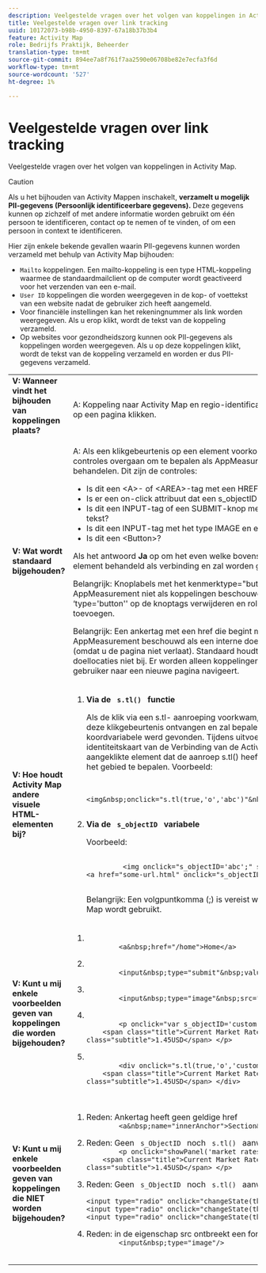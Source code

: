 ```yaml
---
description: Veelgestelde vragen over het volgen van koppelingen in Activity Map.
title: Veelgestelde vragen over link tracking
uuid: 10172073-b98b-4950-8397-67a18b37b3b4
feature: Activity Map
role: Bedrijfs Praktijk, Beheerder
translation-type: tm+mt
source-git-commit: 894ee7a8f761f7aa2590e06708be82e7ecfa3f6d
workflow-type: tm+mt
source-wordcount: '527'
ht-degree: 1%

---
```



# Veelgestelde vragen over link tracking

Veelgestelde vragen over het volgen van koppelingen in Activity Map.

>[!CAUTION]
>
>Als u het bijhouden van Activity Mappen inschakelt, **verzamelt u mogelijk PII-gegevens (Persoonlijk identificeerbare gegevens).** Deze gegevens kunnen op zichzelf of met andere informatie worden gebruikt om één persoon te identificeren, contact op te nemen of te vinden, of om een persoon in context te identificeren.

Hier zijn enkele bekende gevallen waarin PII-gegevens kunnen worden verzameld met behulp van Activity Map bijhouden:

* `Mailto` koppelingen. Een mailto-koppeling is een type HTML-koppeling waarmee de standaardmailclient op de computer wordt geactiveerd voor het verzenden van een e-mail.
* `User ID` koppelingen die worden weergegeven in de kop- of voettekst van een website nadat de gebruiker zich heeft aangemeld.
* Voor financiële instellingen kan het rekeningnummer als link worden weergegeven. Als u erop klikt, wordt de tekst van de koppeling verzameld.
* Op websites voor gezondheidszorg kunnen ook PII-gegevens als koppelingen worden weergegeven. Als u op deze koppelingen klikt, wordt de tekst van de koppeling verzameld en worden er dus PII-gegevens verzameld.

<table id="table_0951EAC617344156BAE43000CCD838AF"> 
 <tbody> 
  <tr> 
   <td colname="col1"> <b>V: Wanneer vindt het bijhouden van koppelingen plaats?</b> <p> </p> </td> 
   <td colname="col2"> A: Koppeling naar Activity Map en regio-identificatie treedt op wanneer gebruikers op een pagina klikken. </td> 
  </tr> 
  <tr> 
   <td colname="col1"> <b>V: Wat wordt standaard bijgehouden?</b> <p> </p> </td> 
   <td colname="col2"> A: Als een klikgebeurtenis op een element voorkomt, moet het element sommige controles overgaan om te bepalen als AppMeasurement het als verbinding zal behandelen. Dit zijn de controles: 
    <ul id="ul_81B9A5A7F8534E71AEF68F2199A154F0"> 
     <li id="li_49F6DDD9DC124AE5846EC5B7D7BEA20E">Is dit een &lt;A&gt;- of &lt;AREA&gt;-tag met een HREF-eigenschap? </li> 
     <li id="li_77828D24D54343E5B9A1FF7345221781">Is er een on-click attribuut dat een s_objectID variabele plaatst? </li> 
     <li id="li_D4B0AEEEA58A4F82A1BCBD3971A60D02">Is dit een INPUT-tag of een SUBMIT-knop met een waarde of onderliggende tekst? </li> 
     <li id="li_F7ABE88308E1413E9B9C2224DEC91BAB">Is dit een INPUT-tag met het type IMAGE en een src-eigenschap? </li> 
     <li id="li_F34A0C986E8040109A1DDF88C26E56D5">Is dit een &lt;Button&gt;? </li> 
    </ul> <p>Als het antwoord <b>Ja</b> op om het even welke bovenstaande vragen is, dan wordt het element behandeld als verbinding en zal worden gevolgd. </p> <p>Belangrijk:  Knoplabels met het kenmerktype="button" worden door AppMeasurement niet als koppelingen beschouwd. U kunt in plaats hiervan ‘type='button'' op de knoptags verwijderen en rol="button" of submit="button" toevoegen. </p> <p>Belangrijk: Een ankertag met een href die begint met "#" wordt door AppMeasurement beschouwd als een interne doellocatie, niet als een koppeling (omdat u de pagina niet verlaat). Standaard houdt Activity Map deze interne doellocaties niet bij. Er worden alleen koppelingen bijgehouden waarmee de gebruiker naar een nieuwe pagina navigeert.</p></td> 
  </tr> 
  <tr> 
   <td colname="col1"> <b>V: Hoe houdt Activity Map andere visuele HTML-elementen bij?</b> </td> 
   <td colname="col2"> 
    <ol id="ol_DA3AED165CFF44B08DFB386D4DEE26C5"> 
     <li id="li_E3E3F498F37B4FADAFDA39CCAE41511F"> <b>Via de  <code> s.tl() </code> functie</b> <p>Als de klik via een s.tl- aanroeping voorkwam, dan zal de Activity Map ook deze klikgebeurtenis ontvangen en zal bepalen als een linkName koordvariabele werd gevonden. Tijdens uitvoering s.tl, zal dat linkName als identiteitskaart van de Verbinding van de Activity Map worden geplaatst. Het aangeklikte element dat de aanroep s.tl() heeft veroorzaakt, wordt gebruikt om het gebied te bepalen. Voorbeeld: </p> <p> 
       <code>
         &lt;img&amp;nbsp;onclick="s.tl(true,'o','abc')"&amp;nbsp;src="someimageurl.png"/&gt; 
       </code> </p> </li> 
     <li id="li_A93725B810FE408BA5E6B267CF8CEAE5"> <b>Via de  <code> s_objectID </code> variabele</b> <p>Voorbeeld: </p> <p> 
       <code>
         &lt;img&nbsp;onclick="s_objectID='abc';"&nbsp;src="someimageurl.png"/&gt; &lt;a&nbsp;href="some-url.html"&nbsp;onclick="s_objectID='abc';"&nbsp;&gt;Link&nbsp;Text&nbsp;Here&lt;/a&gt;
       </code> </p> <p>Belangrijk:  Een volgpuntkomma (;) is vereist wanneer s_objectID in Activity Map wordt gebruikt. </p> </li> 
    </ol> </td> 
  </tr> 
  <tr> 
   <td colname="col1"> <b>V: Kunt u mij enkele voorbeelden geven van koppelingen die worden bijgehouden?</b> </td> 
   <td colname="col2"> 
    <ol id="ol_697E5CE0B84D4A309DD80670697A02BA"> 
     <li id="li_2C511EFD10F14F438B1F3A1BAB4B45E0"> 
      <code>
        &lt;a&amp;nbsp;href="/home"&gt;Home&lt;/a&gt; 
      </code> </li> 
     <li id="li_76F3DB36ED734132A2386871E6EB4929"> 
      <code>
        &lt;input&amp;nbsp;type="submit"&amp;nbsp;value="Submit"/&gt; 
      </code> </li> 
     <li id="li_10CF9EDA224645169E7CDF74956DB98B"> 
      <code>
        &lt;input&amp;nbsp;type="image"&amp;nbsp;src="submit-button.png"/&gt; 
      </code> </li> 
     <li id="li_9FA171D7F49547E798DE21869F73A402"> 
      <code>
        &lt;p&nbsp;onclick="var&nbsp;s_objectID='custom&nbsp;link&nbsp;id';"&gt; &nbsp;&nbsp;&nbsp;&nbsp;&lt;span&nbsp;class="title"&gt;Current&nbsp;Market&nbsp;Rates&lt;/span&gt;&lt;span&nbsp; class="subtitle"&gt;1.45USD&lt;/span&gt; &lt;/p&gt;
      </code> </li> 
     <li id="li_C5D77589006E4514AA6F3AEB509A0BAF"> 
      <code>
        &lt;div&nbsp;onclick="s.tl(true,'o','custom&nbsp;link&nbsp;id')"&gt; &nbsp;&nbsp;&nbsp;&nbsp;&lt;span&nbsp;class="title"&gt;Current&nbsp;Market&nbsp;Rates&lt;/span&gt;&lt;span&nbsp; class="subtitle"&gt;1.45USD&lt;/span&gt; &lt;/div&gt;
      </code> </li> 
    </ol> </td> 
  </tr> 
  <tr> 
   <td colname="col1"> <b>V: Kunt u mij enkele voorbeelden geven van koppelingen die NIET worden bijgehouden?</b> </td> 
   <td colname="col2"> 
    <ol id="ol_CDFDB572F76B4F68A64B66A6B0237547"> 
     <li id="li_99372060646B43EF94C13A9C682CE693">Reden: Ankertag heeft geen geldige href 
      <code>
        &lt;a&amp;nbsp;name="innerAnchor"&gt;Section&amp;nbsp;header&lt;/a&gt; 
      </code> </li> 
     <li id="li_736A5F7DC2D74B4DA1CECEE3AD10EB19">Reden: Geen <code> s_ObjectID </code> noch <code> s.tl() </code> aanwezig 
      <code>
        &lt;p&nbsp;onclick="showPanel('market&nbsp;rates')"&gt; &nbsp;&nbsp;&nbsp;&nbsp;&lt;span&nbsp;class="title"&gt;Current&nbsp;Market&nbsp;Rates&lt;/span&gt;&lt;span&nbsp; class="subtitle"&gt;1.45USD&lt;/span&gt; &lt;/p&gt;
      </code> </li> 
     <li id="li_45F9ED97140F47F99F8C167BC1DC546F">Reden: Geen <code> s_ObjectID </code> noch <code> s.tl() </code> aanwezig 
      <code>
        &lt;input&nbsp;type="radio"&nbsp;onclick="changeState(this)"&nbsp;name="group1"&nbsp;value="A"/&gt; &lt;input&nbsp;type="radio"&nbsp;onclick="changeState(this)"&nbsp;name="group1"&nbsp;value="B"/&gt; &lt;input&nbsp;type="radio"&nbsp;onclick="changeState(this)"&nbsp;name="group1"&nbsp;value="C"/&gt;
      </code> </li> 
     <li id="li_9EBFCC58F3A94F30BA62156F14B15D55">Reden: in de eigenschap src ontbreekt een formulierinvoerelement 
      <code>
        &lt;input&amp;nbsp;type="image"/&gt; 
      </code> </li> 
    </ol> </td> 
  </tr> 
 </tbody> 
</table>
